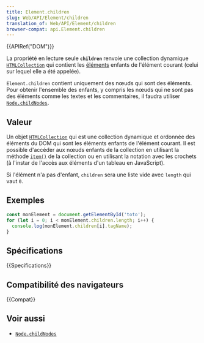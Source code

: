 ```yaml
---
title: Element.children
slug: Web/API/Element/children
translation_of: Web/API/Element/children
browser-compat: api.Element.children
---
```

{{APIRef("DOM")}}

La propriété en lecture seule **`children`** renvoie une collection dynamique [`HTMLCollection`](/fr/docs/Web/API/HTMLCollection) qui contient les [éléments](/fr/docs/Web/API/Element) enfants de l'élément courant (celui sur lequel elle a été appelée).

`Element.children` contient uniquement des nœuds qui sont des éléments. Pour obtenir l'ensemble des enfants, y compris les nœuds qui ne sont pas des éléments comme les textes et les commentaires, il faudra utiliser [`Node.childNodes`](/fr/docs/Web/API/Node/childNodes).

## Valeur

Un objet [`HTMLCollection`](/fr/docs/Web/API/HTMLCollection) qui est une collection dynamique et ordonnée des éléments du DOM qui sont les éléments enfants de l'élément courant. Il est possible d'accéder aux nœuds enfants de la collection en utilisant la méthode [`item()`](/fr/docs/Web/API/HTMLCollection/item) de la collection ou en utilisant la notation avec les crochets (à l'instar de l'accès aux éléments d'un tableau en JavaScript).

Si l'élément n'a pas d'enfant, `children` sera une liste vide avec `length` qui vaut `0`.

## Exemples

```js
const monElement = document.getElementById('toto');
for (let i = 0; i < monElement.children.length; i++) {
  console.log(monElement.children[i].tagName);
}
```

## Spécifications

{{Specifications}}

## Compatibilité des navigateurs

{{Compat}}

## Voir aussi

- [`Node.childNodes`](/fr/docs/Web/API/Node/childNodes)
